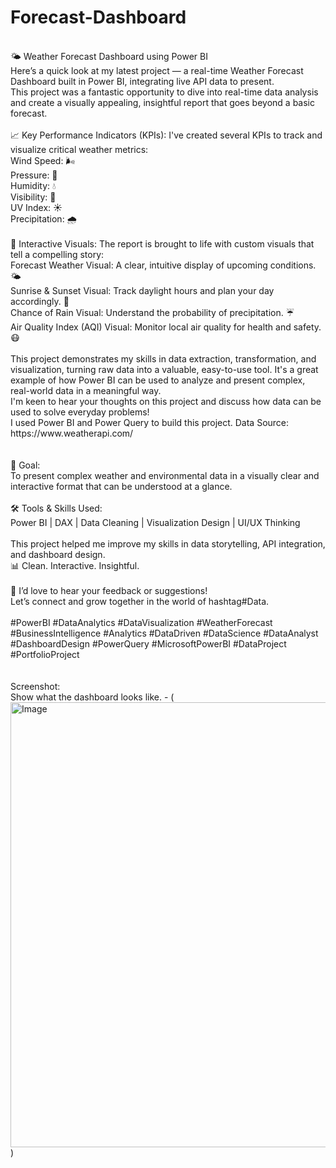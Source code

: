 # Forecast-Dashboard<br>
<br>
🌤 Weather Forecast Dashboard using Power BI<br>
Here’s a quick look at my latest project — a real-time Weather Forecast Dashboard built in Power BI, integrating live API data to present.<br>
This project was a fantastic opportunity to dive into real-time data analysis and create a visually appealing, insightful report that goes beyond a basic forecast.<br>
<br>
📈 Key Performance Indicators (KPIs): I've created several KPIs to track and visualize critical weather metrics:<br>
Wind Speed: 🌬️<br>
Pressure: 💨<br>
Humidity: 💧<br>
Visibility: 🔎<br>
UV Index: ☀️<br>
Precipitation: 🌧️<br>
<br>
🎨 Interactive Visuals: The report is brought to life with custom visuals that tell a compelling story:<br>
Forecast Weather Visual: A clear, intuitive display of upcoming conditions. 🌤️<br>
Sunrise & Sunset Visual: Track daylight hours and plan your day accordingly. 🌅<br>
Chance of Rain Visual: Understand the probability of precipitation. ☔<br>
Air Quality Index (AQI) Visual: Monitor local air quality for health and safety. 😷<br>
<br>
This project demonstrates my skills in data extraction, transformation, and visualization, turning raw data into a valuable, easy-to-use tool. It's a great example of how Power BI can be used to analyze and present complex, real-world data in a meaningful way.<br>
I'm keen to hear your thoughts on this project and discuss how data can be used to solve everyday problems!<br>
I used Power BI and Power Query to build this project. Data Source: https://www.weatherapi.com/<br>
<br>
<br>
🎯 Goal:<br>
To present complex weather and environmental data in a visually clear and interactive format that can be understood at a glance.<br>
<br>
🛠️ Tools & Skills Used:<br>
Power BI | DAX | Data Cleaning | Visualization Design | UI/UX Thinking<br>
<br>
This project helped me improve my skills in data storytelling, API integration, and dashboard design.<br>
📊 Clean. Interactive. Insightful.<br>
<br>
💬 I’d love to hear your feedback or suggestions!<br>
Let’s connect and grow together in the world of hashtag#Data.<br>
<br>
#PowerBI #DataAnalytics #DataVisualization #WeatherForecast #BusinessIntelligence #Analytics #DataDriven #DataScience #DataAnalyst #DashboardDesign #PowerQuery #MicrosoftPowerBI #DataProject #PortfolioProject<br>
<br>
<br>
Screenshot:<br>
Show what the dashboard looks like. - (<img width="1272" height="712" alt="Image" src="https://github.com/user-attachments/assets/ce3b5a99-9f7e-40f0-925a-32afdfd5cddc" />)

